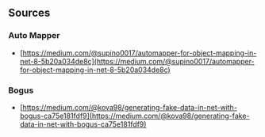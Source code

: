## Sources

### Auto Mapper
  - [https://medium.com/@supino0017/automapper-for-object-mapping-in-net-8-5b20a034de8c](https://medium.com/@supino0017/automapper-for-object-mapping-in-net-8-5b20a034de8c)

### Bogus
  - [https://medium.com/@kova98/generating-fake-data-in-net-with-bogus-ca75e181fdf9](https://medium.com/@kova98/generating-fake-data-in-net-with-bogus-ca75e181fdf9)
